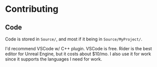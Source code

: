 # Contributing

## Code

Code is stored in `Source/`, and most if it being in `Source/MyProject/`. 

I'd recommend VSCode w/ C++ plugin. VSCode is free. Rider is the best editor for Unreal Engine, but it costs about $10/mo. I also use it for work since it supports the languages I need for work.

